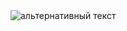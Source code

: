 
<img src="https://3.downloader.disk.yandex.ru/preview/d2d98b0585f673e62b24246c512725a54a2d02e6f8909e3da0bf8d56ee24c279/inf/pgG5LJ7M_6ebsIIgn9_ARjwddTH9VciNLvvaSFZQSsZU8jTh2T8Dsjw8s33hL4QmoiAQ3xLAz9EibP6Fc6tMEQ%3D%3D?uid=762331035&filename=github.png&disposition=inline&hash=&limit=0&content_type=image%2Fpng&owner_uid=762331035&tknv=v2&size=1903x979" alt="альтернативный текст">
